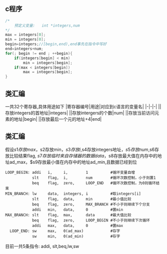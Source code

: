 
## c程序
```c
/*
    预定义变量:   int *integers,num
*/
max = integers[0];
min = integers[0];
begin=integers;//[begin,end),end事先在指令中写好
end=integers+num;
for(; begin != end ; ++begin){
    if(integers[begin] < min)
        min = integers[begin];
    if(max < integers[begin])
        max = integers[begin];
}
```
## 类汇编
一共32个寄存器,具体用途如下
|寄存器编号|用途|对应到c语言的变量名|
|-|-|-|
||存放integers的首地址|integers|
||存放intergers的个数|num|
||存放当前访问元素的地址|begin|
||存放最后一个元的地址+4|end|



## 类汇编
假设$s1存放max，$s2存放min，$s3存放i,$s4存放integers地址，$s5存放num,$s6存放比较结果flag, $s7存放临时来自存储器的数据data，$s8存放最大值在内存中的地址ad_max，$s9存放最小值在内存中的地址ad_min,且数据已经到位
```assembly
LOOP_BEGIN: addi   i,     i,        1          #循环变量自增
            slt    flag,  i,        num        #循环次数控制，小于则置1
            beq    flag,  zero,     LOOP_END   #循环次数控制，为0则循环结束
MIN_BRANCH: lw     data,  integers, i          #取integers[i]
            slt    flag,  data,     min        #最小值比较
            beq    flag,  zero,     MAX_BRANCH #不小于则继续下个分支
            addi   min,   data,     0          #置min
MAX_BRANCH: slt    flag,  max,      data       #最大值比较
            beq    flag,  zero,     LOOP_BEGIN #不小于则继续下次循环
            addi   max,   data,     0          #置max
  LOOP_END: sw     max,   0(ad_max)            #存字
            sw     min,   0(ad_min)            #存字
```

目前一共5条指令: addi, slt,beq,lw,sw